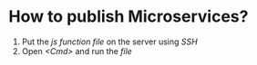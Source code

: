 # How to publish Microservices?

1. Put the _js function file_ on the server using _SSH_ 
2. Open _&lt;Cmd&gt;_ and run the _file_

